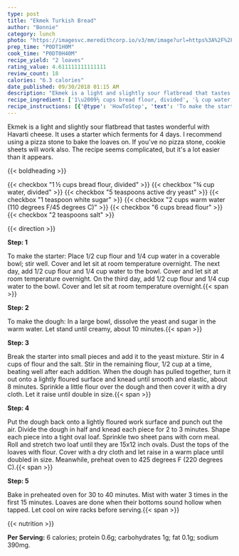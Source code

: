 ```yaml
---
type: post
title: "Ekmek Turkish Bread"
author: "Bonnie"
category: lunch
photo: "https://imagesvc.meredithcorp.io/v3/mm/image?url=https%3A%2F%2Fimages.media-allrecipes.com%2Fuserphotos%2F4535471.jpg"
prep_time: "P0DT1H0M"
cook_time: "P0DT0H40M"
recipe_yield: "2 loaves"
rating_value: 4.611111111111111
review_count: 18
calories: "6.3 calories"
date_published: 09/30/2018 01:15 AM
description: "Ekmek is a light and slightly sour flatbread that tastes wonderful with Havarti cheese. It uses a starter which ferments for 4 days. I recommend using a pizza stone to bake the loaves on.  If you've no pizza stone,  cookie sheets will work also. The recipe seems complicated, but it's a lot easier than it appears."
recipe_ingredient: ['1\u2009½ cups bread flour, divided', '¾ cup water, divided', '5 teaspoons active dry yeast', '1 teaspoon white sugar', '2 cups warm water (110 degrees F/45 degrees C)', '6 cups bread flour', '2 teaspoons salt']
recipe_instructions: [{'@type': 'HowToStep', 'text': 'To make the starter:  Place 1/2 cup flour and 1/4 cup water in a coverable bowl; stir well. Cover and let sit at room temperature overnight. The next day, add 1/2 cup flour and 1/4 cup water to the bowl. Cover and let sit at room temperature overnight. On the third day,  add 1/2 cup flour and 1/4 cup water to the bowl. Cover and let sit at room temperature overnight.\n'}, {'@type': 'HowToStep', 'text': 'To make the dough: In a large bowl, dissolve the yeast and sugar in the warm water. Let stand until creamy, about 10 minutes.\n'}, {'@type': 'HowToStep', 'text': 'Break the starter into small pieces and add it to the yeast mixture. Stir in 4 cups of flour and the salt. Stir in the remaining flour, 1/2 cup at a time, beating well after each addition. When the dough has pulled together, turn it out onto a lightly floured surface and knead until smooth and elastic, about 8 minutes. Sprinkle a little flour over the dough and then cover it with a dry cloth. Let it raise until double in size.\n'}, {'@type': 'HowToStep', 'text': 'Put the dough back onto a lightly floured work surface and punch out the air. Divide the dough in half and knead each piece for 2 to 3 minutes. Shape each piece into a tight oval loaf. Sprinkle two sheet pans with corn meal. Roll and stretch two loaf until they are 15x12 inch ovals. Dust the tops of the loaves with flour. Cover with a dry cloth and let raise in a warm place until doubled in size. Meanwhile, preheat oven to 425 degrees F (220 degrees C).\n'}, {'@type': 'HowToStep', 'text': 'Bake in preheated oven for 30 to 40 minutes. Mist with water 3 times in the first 15 minutes. Loaves are done when their bottoms sound hollow when tapped. Let cool on wire racks before serving.\n'}]
---
```


Ekmek is a light and slightly sour flatbread that tastes wonderful with Havarti cheese. It uses a starter which ferments for 4 days. I recommend using a pizza stone to bake the loaves on.  If you've no pizza stone,  cookie sheets will work also. The recipe seems complicated, but it's a lot easier than it appears. 

{{< boldheading >}}

{{< checkbox "1 ½ cups bread flour, divided" >}}
{{< checkbox "¾ cup water, divided" >}}
{{< checkbox "5 teaspoons active dry yeast" >}}
{{< checkbox "1 teaspoon white sugar" >}}
{{< checkbox "2 cups warm water (110 degrees F/45 degrees C)" >}}
{{< checkbox "6 cups bread flour" >}}
{{< checkbox "2 teaspoons salt" >}}


{{< direction >}}

**Step: 1**

To make the starter:  Place 1/2 cup flour and 1/4 cup water in a coverable bowl; stir well. Cover and let sit at room temperature overnight. The next day, add 1/2 cup flour and 1/4 cup water to the bowl. Cover and let sit at room temperature overnight. On the third day,  add 1/2 cup flour and 1/4 cup water to the bowl. Cover and let sit at room temperature overnight.{{< span >}}

**Step: 2**

To make the dough: In a large bowl, dissolve the yeast and sugar in the warm water. Let stand until creamy, about 10 minutes.{{< span >}}

**Step: 3**

Break the starter into small pieces and add it to the yeast mixture. Stir in 4 cups of flour and the salt. Stir in the remaining flour, 1/2 cup at a time, beating well after each addition. When the dough has pulled together, turn it out onto a lightly floured surface and knead until smooth and elastic, about 8 minutes. Sprinkle a little flour over the dough and then cover it with a dry cloth. Let it raise until double in size.{{< span >}}

**Step: 4**

Put the dough back onto a lightly floured work surface and punch out the air. Divide the dough in half and knead each piece for 2 to 3 minutes. Shape each piece into a tight oval loaf. Sprinkle two sheet pans with corn meal. Roll and stretch two loaf until they are 15x12 inch ovals. Dust the tops of the loaves with flour. Cover with a dry cloth and let raise in a warm place until doubled in size. Meanwhile, preheat oven to 425 degrees F (220 degrees C).{{< span >}}

**Step: 5**

Bake in preheated oven for 30 to 40 minutes. Mist with water 3 times in the first 15 minutes. Loaves are done when their bottoms sound hollow when tapped. Let cool on wire racks before serving.{{< span >}}

{{< nutrition >}}

**Per Serving:** 6 calories; protein 0.6g; carbohydrates 1g; fat 0.1g; sodium 390mg.